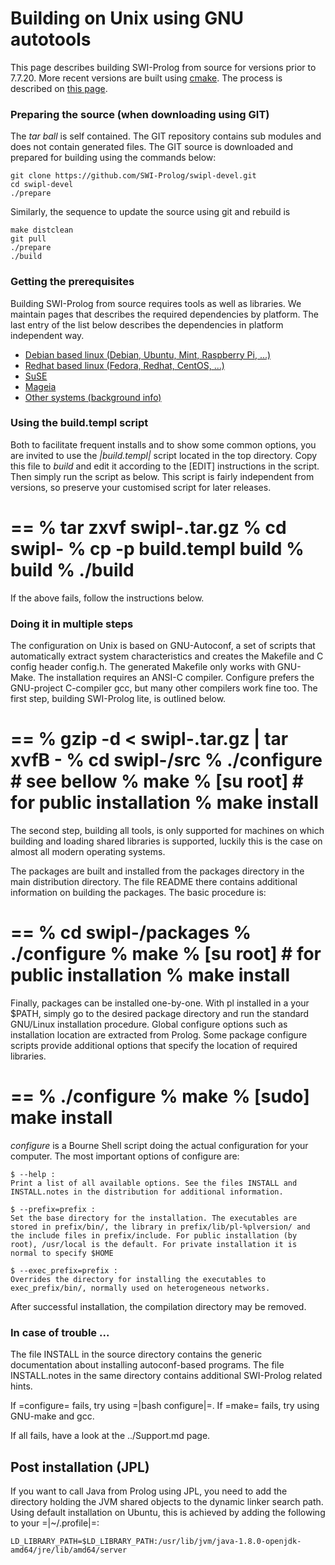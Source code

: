 # Building on Unix using GNU autotools

This page describes building SWI-Prolog from source for versions prior
to 7.7.20. More recent versions are built using
[cmake](https://cmake.org/). The process is described on [this
page](<unix.html>).

### Preparing the source (when downloading using GIT)

The _tar ball_ is self contained. The GIT repository contains sub
modules and does not contain generated files. The GIT source is
downloaded and prepared for building using the commands below:

```
git clone https://github.com/SWI-Prolog/swipl-devel.git
cd swipl-devel
./prepare
```

Similarly, the sequence to update the source using git and rebuild is

```
make distclean
git pull
./prepare
./build
```

### Getting the prerequisites

Building SWI-Prolog from source requires tools as well as libraries. We
maintain pages that describes the required dependencies by platform. The
last entry of the list below describes the dependencies in platform
independent way.

  - [Debian based linux (Debian, Ubuntu, Mint, Raspberry Pi, ...)](<Debian.html>)
  - [Redhat based linux (Fedora, Redhat, CentOS, ...)](<Redhat.html>)
  - [SuSE](<SuSE.html>)
  - [Mageia](<Mageia.html>)
  - [Other systems (background info)](<prerequisites.html>)

### Using the build.templ script

Both to facilitate frequent installs and to show some common options,
you are invited to use the *|build.templ|* script located in the top
directory. Copy this file to *build* and edit it according to the [EDIT]
instructions in the script. Then simply run the script as below. This
script is fairly independent from versions, so preserve your customised
script for later releases.

==
% tar zxvf swipl-<version>.tar.gz
% cd swipl-<version>
% cp -p build.templ build
% <edit> build
% ./build
==

If the above fails, follow the instructions below.

### Doing it in multiple steps

The configuration on Unix is based on GNU-Autoconf, a set of scripts
that automatically extract system characteristics and creates the
Makefile and C config header config.h. The generated Makefile only works
with GNU-Make. The installation requires an ANSI-C compiler. Configure
prefers the GNU-project C-compiler gcc, but many other compilers work
fine too.  The first step, building SWI-Prolog lite, is outlined below.

==
% gzip -d < swipl-<version>.tar.gz | tar xvfB -
% cd swipl-<version>/src
% ./configure			# see bellow
% make
% [su root]			# for public installation
% make install
==

The second step, building all tools, is only supported for machines on
which building and loading shared libraries is supported, luckily this
is the case on almost all modern operating systems.

The packages are built and installed from the packages directory in the
main distribution directory. The file README there contains additional
information on building the packages. The basic procedure is:

==
% cd swipl-<version>/packages
% ./configure
% make
% [su root]			# for public installation
% make install
==

Finally, packages can be installed one-by-one. With pl installed in a
your $PATH, simply go to the desired package directory and run the
standard GNU/Linux installation procedure. Global configure options such
as installation location are extracted from Prolog. Some package
configure scripts provide additional options that specify the location
of required libraries.

==
% ./configure
% make
% [sudo] make install
==

*configure* is a Bourne Shell script doing the actual configuration for
your computer. The most important options of configure are:

    $ --help :
    Print a list of all available options. See the files INSTALL and
    INSTALL.notes in the distribution for additional information.

    $ --prefix=prefix :
    Set the base directory for the installation. The executables are
    stored in prefix/bin/, the library in prefix/lib/pl-%plversion/ and
    the include files in prefix/include. For public installation (by
    root), /usr/local is the default. For private installation it is
    normal to specify $HOME

    $ --exec_prefix=prefix :
    Overrides the directory for installing the executables to
    exec_prefix/bin/, normally used on heterogeneous networks.

After successful installation, the compilation directory may be removed.

### In case of trouble ...

The file INSTALL in the source directory contains the generic
documentation about installing autoconf-based programs. The file
INSTALL.notes in the same directory contains additional SWI-Prolog
related hints.

If =configure= fails, try using =|bash configure|=. If =make= fails, try
using GNU-make and gcc.

If all fails, have a look at the ../Support.md page.

## Post installation (JPL)

If you want to call Java from Prolog using JPL, you need to add the directory holding
the JVM shared objects to the dynamic linker search path.  Using default installation on Ubuntu, this is achieved by adding the following to your =|~/.profile|=:

```
LD_LIBRARY_PATH=$LD_LIBRARY_PATH:/usr/lib/jvm/java-1.8.0-openjdk-amd64/jre/lib/amd64/server
```

